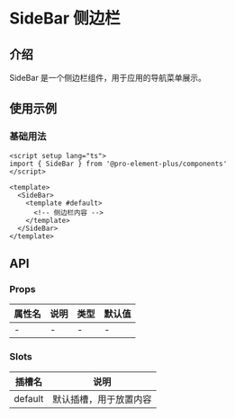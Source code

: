 # SideBar 侧边栏

## 介绍

SideBar 是一个侧边栏组件，用于应用的导航菜单展示。

## 使用示例

### 基础用法

```vue
<script setup lang="ts">
import { SideBar } from '@pro-element-plus/components'
</script>

<template>
  <SideBar>
    <template #default>
      <!-- 侧边栏内容 -->
    </template>
  </SideBar>
</template>
```

## API

### Props

| 属性名 | 说明 | 类型 | 默认值 |
| ------ | ---- | ---- | ------ |
| -      | -    | -    | -      |

### Slots

| 插槽名  | 说明                   |
| ------- | ---------------------- |
| default | 默认插槽，用于放置内容 |
